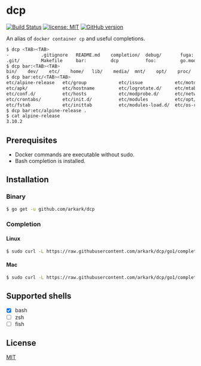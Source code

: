 dcp
===

[![Build Status](https://travis-ci.com/arkark/dcp.svg?branch=master)](https://travis-ci.com/arkark/dcp)
[![license: MIT](https://img.shields.io/badge/license-MIT-yellow.svg)](https://github.com/arkark/dcp/blob/master/LICENSE)
[![GitHub version](https://badge.fury.io/gh/arkark%2Fdcp.svg)](https://badge.fury.io/gh/arkark%2Fdcp)

An alias of `docker container cp` and useful completions.

```sh
$ dcp <TAB><TAB>
-            .gitignore   README.md    completion/  debug/       fuga:        go.sum       internal/
.git/        Makefile     bar:         dcp          foo:         go.mod       hoge:        main.go
$ dcp bar:<TAB><TAB>
bin/    dev/    etc/    home/   lib/    media/  mnt/    opt/    proc/   root/   run/    sbin/   srv/    sys/    tmp/    usr/    var/
$ dcp bar:etc/<TAB><TAB>
etc/alpine-release   etc/group            etc/issue            etc/motd             etc/passwd           etc/resolv.conf      etc/ssl/
etc/apk/             etc/hostname         etc/logrotate.d/     etc/mtab             etc/periodic/        etc/securetty        etc/sysctl.conf
etc/conf.d/          etc/hosts            etc/modprobe.d/      etc/network/         etc/profile          etc/services         etc/sysctl.d/
etc/crontabs/        etc/init.d/          etc/modules          etc/opt/             etc/profile.d/       etc/shadow           etc/udhcpd.conf
etc/fstab            etc/inittab          etc/modules-load.d/  etc/os-release       etc/protocols        etc/shells
$ dcp bar:etc/alpine-release .
$ cat alpine-release
3.10.2
```

## Prerequisites

- Docker commands are executable without sudo.
- Bash completion is installed.

## Installation

### Binary

```sh
$ go get -u github.com/arkark/dcp
```

### Completion

#### Linux

```sh
$ sudo curl -L https://raw.githubusercontent.com/arkark/dcp/go1/completion/dcp -o /etc/bash_completion.d/dcp
```

#### Mac

```sh
$ sudo curl -L https://raw.githubusercontent.com/arkark/dcp/go1/completion/dcp -o /usr/local/etc/bash_completion.d/dcp
```

## Supported shells

- [x] bash
- [ ] zsh
- [ ] fish

## License

[MIT](https://github.com/arkark/dcp/blob/master/LICENSE)
